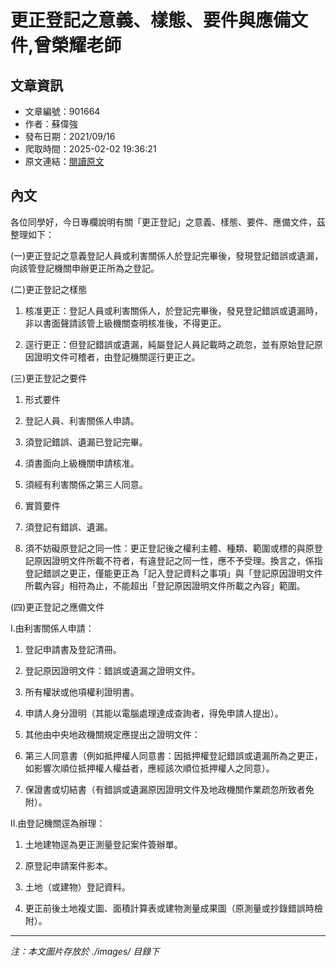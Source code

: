# 更正登記之意義、樣態、要件與應備文件,曾榮耀老師

## 文章資訊
- 文章編號：901664
- 作者：蘇偉強
- 發布日期：2021/09/16
- 爬取時間：2025-02-02 19:36:21
- 原文連結：[閱讀原文](https://real-estate.get.com.tw/Columns/detail.aspx?no=901664)

## 內文
各位同學好，今日專欄說明有關「更正登記」之意義、樣態、要件、應備文件，茲整理如下：

(一)更正登記之意義登記人員或利害關係人於登記完畢後，發現登記錯誤或遺漏，向該管登記機關申辦更正所為之登記。

(二)更正登記之樣態

1. 核准更正：登記人員或利害關係人，於登記完畢後，發見登記錯誤或遺漏時，非以書面聲請該管上級機關查明核准後，不得更正。

2. 逕行更正：但登記錯誤或遺漏，純屬登記人員記載時之疏忽，並有原始登記原因證明文件可稽者，由登記機關逕行更正之。

(三)更正登記之要件

1. 形式要件

1. 登記人員、利害關係人申請。

2. 須登記錯誤、遺漏已登記完畢。

3. 須書面向上級機關申請核准。

4. 須經有利害關係之第三人同意。

2. 實質要件

1. 須登記有錯誤、遺漏。

2. 須不妨礙原登記之同一性：更正登記後之權利主體、種類、範圍或標的與原登記原因證明文件所載不符者，有違登記之同一性，應不予受理。換言之，係指登記錯誤之更正，僅能更正為「記入登記資料之事項」與「登記原因證明文件所載內容」相符為止，不能超出「登記原因證明文件所載之內容」範圍。

(四)更正登記之應備文件

I.由利害關係人申請：

1. 登記申請書及登記清冊。

2. 登記原因證明文件：錯誤或遺漏之證明文件。

3. 所有權狀或他項權利證明書。

4. 申請人身分證明（其能以電腦處理達成查詢者，得免申請人提出）。

5. 其他由中央地政機關規定應提出之證明文件：

1. 第三人同意書（例如抵押權人同意書：因抵押權登記錯誤或遺漏所為之更正，如影響次順位抵押權人權益者，應經該次順位抵押權人之同意）。

2. 保證書或切結書（有錯誤或遺漏原因證明文件及地政機關作業疏忽所致者免附）。

II.由登記機關逕為辦理：

1. 土地建物逕為更正測量登記案件簽辦單。

2. 原登記申請案件影本。

3. 土地（或建物）登記資料。

4. 更正前後土地複丈圖、面積計算表或建物測量成果圖（原測量或抄錄錯誤時檢附）。

---
*注：本文圖片存放於 ./images/ 目錄下*
